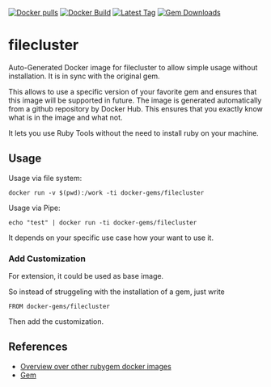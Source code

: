 [![Docker pulls](https://img.shields.io/docker/pulls/rubygem/filecluster.svg)](https://hub.docker.com/r/rubygem/filecluster/)
[![Docker Build](https://img.shields.io/docker/automated/rubygem/filecluster.svg)](https://hub.docker.com/r/rubygem/filecluster/)
[![Latest Tag](https://img.shields.io/github/tag/docker-rubygem/filecluster.svg)](https://hub.docker.com/r/rubygem/filecluster/)
[![Gem Downloads](https://img.shields.io/gem/dt/filecluster.svg)](https://rubygems.org/gems/filecluster/)
# filecluster

Auto-Generated Docker image for filecluster to allow simple usage without installation.
It is in sync with the original gem.

This allows to use a specific version of your favorite gem and ensures that this image will be supported in future.
The image is generated automatically from a github repository by Docker Hub.
This ensures that you exactly know what is in the image and what not.

It lets you use Ruby Tools without the need to install ruby on your machine.

## Usage

Usage via file system:

`docker run -v $(pwd):/work -ti docker-gems/filecluster`

Usage via Pipe:

`echo "test" | docker run -ti docker-gems/filecluster`

It depends on your specific use case how your want to use it.

### Add Customization

For extension, it could be used as base image.

So instead of struggeling with the installation of a gem, just write

`FROM docker-gems/filecluster`

Then add the customization.

## References

 - [Overview over other rubygem docker images](https://github.com/thinkbot/docker-rubygem)
 - [Gem](https://rubygems.org/gems/filecluster/)
